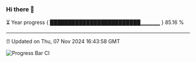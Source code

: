### Hi there 👋

⏳ Year progress { █████████████████████████▁▁▁▁▁ } 85.16 %

---

⏰ Updated on Thu, 07 Nov 2024 16:43:58 GMT

![Progress Bar CI](https://github.com/IshwaranRudhara/GIT-ACTION/workflows/Progress%20Bar%20CI/badge.svg)
